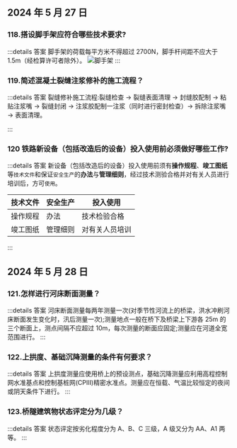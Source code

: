 ## 2024 年 5 月 27 日

### 118.搭设脚手架应符合哪些技术要求?

:::details 答案
脚手架的荷载每平方米不得超过 2700N，脚手杆间距不应大于 1.5m（经检算许可者除外）。
![脚手架](/SVGs/q118.min.svg)
:::

### 119.简述混凝土裂缝注浆修补的施工流程？

:::details 答案
裂缝修补施工流程:裂缝检查 → 裂缝表面清理 → 封缝胶配制 → 粘贴注浆嘴 → 裂缝封闭 → 注浆胶配制一注浆（同时进行密封检查）→ 拆除注浆嘴 → 表面清理。

:::

### 120 铁路新设备（包括改造后的设备）投入使用前必须做好哪些工作?

:::details 答案
新设备（包括改造后的设备）投入使用前须有**操作规程**、**竣工图纸**等`技术文件`和保证`安全生产`的**办法**与**管理细则**，经过技术测验合格并对有关人员进行培训后，方可`使用`。

| 技术文件 | 安全生产 | 投入使用       |
| -------- | -------- | -------------- |
| 操作规程 | 办法     | 技术检验合格   |
| 竣工图纸 | 管理细则 | 对有关人员培训 |

:::

## 2024 年 5 月 28 日

### 121.怎样进行河床断面测量？

:::details 答案
河床断面测量每两年测量一次(对季节性河流上的桥梁，洪水冲刷河床断面发生变化时，汛后测量一次);测量地点一般在桥下及桥梁上下游各 25m 的三个断面上，测点间隔不应超过 10m，每次测量的断面应固定;测量应在河道全宽范围进行。
:::

### 122.上拱度、基础沉降测量的条件有何要求？

:::details 答案
上拱度测量应使用桥上的预设测点，基础沉降测量应利用高程控制网水准基点和控制基桩网(CPⅢ)精密水准点。测量应在恒载、气温比较恒定的夜间或阴天条件下进行。
:::

### 123.桥隧建筑物状态评定分为几级？

:::details 答案
状态评定按劣化程度分为 A、B、C 三级，A 级又分为 AA、A1 两等。
:::